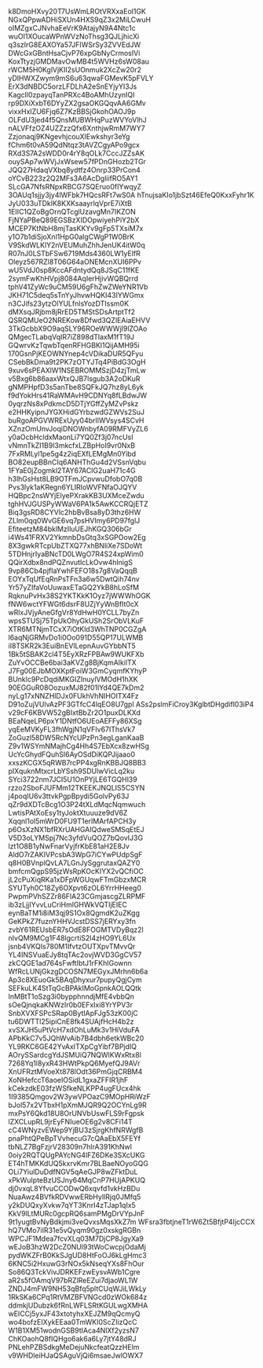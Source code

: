 k8DmoHXvy20T7UsWmLROtVRXxaEol1GK
NGxQPpwADHiSXUn4HXS9qZ3x2MiLCwuH
oIMZgxCJNvhaEeVrK9AtajyN9A4Ntc1c
wuOI1XOucaWPnWVzNoThsg3QJLjhicXi
q3szIrG8EAXOYa57JFIWSrSy3ZVVEdJW
DWcGxGBntHsaCjvP76xpGbNyCrmosIVi
KoxTtyzjGMDMavOwMB4t5WVHz6sW08au
rWCM5H0KglVjKII2sUOnmuk2XcZw20r2
yDlHWXZwym9mS6u63qwaFGMevK5pFVLY
ErX3dNBDC5orzLFDLhA2eSnEYjyYI3Js
Kagcll0zpayqTanPRXc4BoAMhUzynIQI
rp9DXiXxbT6DYyZX2gsaOKGQqvAA6GMv
vixxHxIZU6Fjq6Z7KzBBSjGkohOAOJ9p
OLFdU3jed4f5QnsMUBWHqPuzWVYoVlhJ
nALVFfzOZ4UZZzzQfx6XnthjwRmM7WY7
Zzjonaqj9KNgevhjcouXIEwkshyr3eYg
fChm6t0vA59QdNtqz3tAVZCgyAPo9gcx
RXd3S7A2sWDD0r4rY8qOLk7CccJZZsAK
ouySAp7wWVjJxWsew57fPDnGHozb2TGr
JQQ27HdaqVXbq8ydtfz4Onrp33PrCon4
oYCvB223z2Q2MFs3A6AcDgliifRO5AY1
SLcGA7NfsRNpxRBCG7SQEruo0fIYwqyZ
3OAUq1sjjy3jy4lWFbk7HQcsRFt7wS0A
hTnujsaKIo1jbSzt46EfeQ0KxxFyhr1K
JyU033uTDklK8KXKsaayrlqVprE7iXtB
1EIIC1QZoBgOrnQTcglUzavgMn7IKZON
FjNYaPBeQ89EGSBzXIDOpwiyehPiY2bX
MCEP7KtNbH8mjTasKKYv9gFp5TXsiM7x
y1O7b1diSjoXnl1HpG0aIgCWgP1W0BrK
V9SkdWLKlY2nVEUMuhZhhJenUK4itW0q
R07nJ0LSTbFSw6719Mds4360LW1yElfR
Oleyz567RZl8T06G64aONEMcnXUI6PPv
wU5VdJ0sp8KccAFdntydQq8JSqC11fKE
2symFwKhHVpj8084AqIerHjivWQBQrrd
tphV41ZyWc9uCM59U6gFhZwZWeYNR1Vb
JKH71C5deq5sTnYyJhvwHQKI43IYWGmx
n3CJifs23ytzOlYULfnlsYozDTIssm0K
dMXsqJRjbm8jRrED5TMStSDsArtptTf2
QSRQMUeO2NREKow8Dfwd3QZlEAiaEHVV
3TkGcbbX9O9aqSLY96ROeWWWjI9lZOAo
QMgecTLabqVqIR7iZ898dTlaxM1fT19J
GQwrvKzTqwbTqenRFHGBKl1QijAMH95i
170GsnPjKEOWNYnep4cVDikaDUR5QFyu
CSebBkDma9t2PK7zOTYJTq4PiBdG3OgH
9xuv6sPEAXlW1NSEBROMMSzjD4zjTmLw
v5Bxg6b86aaxWtxQJB7lsgub3A2oDKuR
gNMPHpfD3s5anTbe8SQFkJQ7hz8yL6yk
f9dYokHrs41RaWMAvH9CDNYq8fLBdwJW
0yqrzNs8xPdkmcD5DTjYGffZyMZvPskz
e2HHKyipnJYGXHidGYrbzwdGZWVs2SuJ
buRgoAPGVWRExUyy04brIlWVsys4SCvH
XZnzOmUnvJoqiDNOWnbyfA09RMFVyZL6
y0aOcbHcldxMaonLi7YQ0Zf3j07ncUsI
vNmnTkZI1B9l3mkcfxLZBpHoI9vr0NxB
7FxRMLyl1pe5g4z2iqEXfLEMgMn0Yibd
BO82eupBBnCIq6ANHThGu4d2VSsnVqbu
1FYaE0jZogmkl2TAY67ACIG2uaH71c4G
h3lhGsHst8LB9OTFmJCpvwuDfobO7q0B
Pvs3lyk1aKRegn6YLIRIoWVFNfaOJQYV
HQBpc2nsWYjElyePXrakKB3UXMceZwdu
tghHVJGUSPyWWaV6PA1k5AwKCCRQjETZ
Biq3gsRD8CYVlc2hbBvBsa8yD3thz6HW
ZLlm0qq0WvGE6vq7psHVImy6PD97fglJ
EfiteetzM84bklMzIluUEJhKGQ306bGr
i4Ws41FRXV2YkmnbDsGtq3xSGPOow2Eg
8X3gwkRTcpUbZTXQ77xhBNliXe7SDoWt
5TDHnjrIyaBNcTD0LWgO7R4S24xpWim0
QQirXdbx8ndPQZnvutlcLkOvw4hlnigS
9vp86Cb4pjfIaYwhFEFO18s7g8VaQqqB
EOYxTqUfEqRnPsTFn3a6w5DwtQih74nv
Yr57yZIfaVoUuwaxETaGQ2YkB8hLoSfM
RqknuPvHx38S2YKTKkK1Oyz7jWWWhOGK
fNW6wctYFWGt6dsrF8UZjYyWnBfIt0cX
wRlxJVjyAneGfgVr8YdHwH0YCLL7byZn
wpsSTUSj75TpUkOhyGkUSh2SrObVLKuF
XTR6MTNjmTCxX7iOtKld3WhTNP0CGZgA
l6aqNjGRMvDo1i0Oo091D55QP17ULWMB
iI8TSKR2k3EuiBnEVlLepnAuvGYbbNT5
1Bk5tSBAK2cl4T5EyXRzFPBAw9WUKFXb
ZuYvOCCBe6bai3aKVZg8BjKqmAIkilTX
J7Fg00EJbMOXKptFoiW3GmCyqmfKYhyP
BUnklc9PcDqdiMKGIZInuylVMOdH1hXK
90EGGuR08OozuxMJ82f01lYd4QE7kDm2
nyLg17xNNZHlDJx0FUkhVhNIHOITX4Fz
D91oZujVUlvAzPF3GTfcC4lqEO8U7gpl
ASs2pslmFiCroy3KglbtDHgdifl03iP4
v29cF6KBVW52gBIxtBbZr2O1puxDLKXd
BEaNqeLP6pxY1DNtfO6UEoAEFFy86XSg
yqEeMVKyFL3fhWgjN1qVFIv67IThsVk7
ZoGuzl58DW5RcNYcUPzPn3egLganKaaB
Z9v1WSYmNMajhCg4Hh4S7EbXcx8zwHSg
UcYcGhydFQuhSl6AyOSdDiKQPJijaao0
xxszKCGX5qRWB7rcPP4xgRnKBBJQ8BB3
pIXquknMtxcrLbYSsh9SDUlwVicLq2ku
SYci3722nm7JCI5U1OnPYjLE6TGQHl39
rzzo2SboFJUFMm12TKEEKJNQLIS5CSYN
j4poqIU6v3ttvkPgpBpydi5GolvPy63J
qZr9dXDTcBcg1O3P24tXLdMqcNqmwuch
LwtisPAtXoEsy1tyJoktXtuuuze9dV6Z
Xqqnl1ol5mWrD0FU9T1erIMArfAPCH3y
p6OsXzNX1bfRXrUAHGAIQdweSMSqEtEJ
V5D3oLYMSpj7Nc3yfdVuQOZ7bQovIJ3G
lzt1O8B1yNwFnarVyjfrKbE81aH2E8Jv
AldO7rZAKIVPcsbA3WpG7iCYwPUdpSgF
q8H0BVnplQvLA7LGnJySggrutaxQAZY0
bmfcmQgpS95jzWsRpKOcKIYX2vQCfiOC
jL2cPuXiqRKa1xDFpWGUqwFTmGbzxMCR
SYUTyh0C18Zy6OXpvt6zOL6YrrHHeeg0
PwpmPVhSZZr86FlA23CGmjascgZLRPMF
ib3zLjjIYvvLuCriHmlGHWkVQTIjEIEC
eynBaTM1i8iM3qj9S1Ox8QgmdK2uZKgg
GeKPkZ7fuznYHHVJcstDSS7jERYxy3fn
zvbY61REUsbER7sOdE8FOGMTVDyBqz2l
nIvQM9MCg1F48lgcrtiS2l4zHO9YL6Ux
jsnb4VKQIs780M1IfvtzOUTXpvTMvvQr
YL4INSVuaEJy8tqTAc2ovjWVD3GgCV57
zkCQGE1ad764sFwftIbtJ1rFKhIGownn
WfRcLUNjGkzgDCOSN7MEGyxJMrhn6b6a
Ap3c8XEuoGk5BAqDhyxur7pupyQgjCym
SEFkuLK4StTqGcBPAkIMoGpnkAOLQQtk
InMBtT1oSzg3i0bypphnndjMfE4vbbQn
sOeQjnqkaKNWzIr0b0EFxIxi8YrYPV3r
SnbXVXFSPcSRap0BytIApFJg53zK00jC
tu6DWTTl25ipiCnE8fk4SUAjfHcH4b2z
xvSXJH5uPtVcH7xdOhLuMk3v1HiVduFA
APbKkC7v5JQhWvAib7B4dbh6etkWBc20
YL9RKC6GE42YvAxITXpCgYibf7BPjdIQ
AOrySSardcgYdJSMUiQ7NQWlKWxRtx8l
7268Yq1l8yxR43HWtPkpQ6MyefQJ9AVr
XnUFRztMVoeXt878lOdt36PmGjqCRBM4
XoNHefccT6aoeIOSidL1gxaZFFIR1jhF
kCekzdkE03fzWSfkeNLKPP4ugFUcx4hk
1I9385Qmgov2W3ywVPOazC9MOpHRiWzF
bJol57x2VTbxH1pXmMJQR9Q2OCYnLg9R
mxPsY6Qkd18U8OrUNVbUswFLS9rFgpsk
lZXCLupRL9jrEyFNIueOE6g2v8CFi14T
cC4WNyzvEWep9YjBU3zSjrgKhfNRWgfB
pnaPhtQPeBpTVvhecuG7cQAaEbX5FEYf
tbNLZ7BgFzjrV28309n7hlrA391KhNwl
0oiy2RQTQUgPAYcNG4lFZ6DKe3SXcUKG
ET4hTMKKdUQ5kxrvKmr7BLBaeNOyoGQG
OLi7YiulDuDdfNGV5qAeGJP8wZFktDuL
xPkWuIpteBzUSJny64MqCnP7HUjAPKUQ
dj0vxqL8YfvuCCODwQ6xqvfd1vkHzBDu
NuaAwz4BVfkRDVwwERbHyIlRjq0JMfq5
y2kDUQxyXvkw7qYT3KnrI4zTJap1qIx5
KkV9lLtMURc0gcpRQ6samPMgDrVYpJnF
9t1yugtBvNyBdkjmi3veQvxsMqsXkZ7m
WFsra3fbtjneT1rW6Zt5BfjtP4IjcCCX
hQ7VMo7iIR31e5vQyqm90gz0xskgRGBn
WPCJF1Mdea7fcvXLq03M7DjCP8JgyXa9
wEJoB3hzW2DcZ0NUl93tWoCwcpjOdaMj
pydWKZFrB0KkSJgUD8HtFoOJ6kLgHmc3
6KNC5i2HxuwG3rNOx5kNseqYXs8FhOur
So86Q3TckVivJDRKEFzwEysvAWb1Cgre
aR2s5fOAmqV97bRZlReEZui7djaoWL1W
ZNDJ4mFW9NH53qBfq5pltCUqWJiLWkLy
1RkSKa6CPq1RtVMZBFVNGcd0zWOk684z
ddmkjUDubzk6fRnLWFLSRtKGULwgXMHA
wEICCj5yxJF43xtotyhxXEJZM9qQcmyQ
wo4bofzEIXykEEaa0TmWKI0ScZIizQcC
W1B1XM51wodnGSB9tIAca4NlXf2yzsN7
ChKOaohQ8fIQHgo6ak6a6Ly7jtY48dRJ
PNLehPZBSdkgMeDejuNkcfeatQzzHElm
v9WHDleiHJaQSAguVjQi6msaeJwlOWX7
